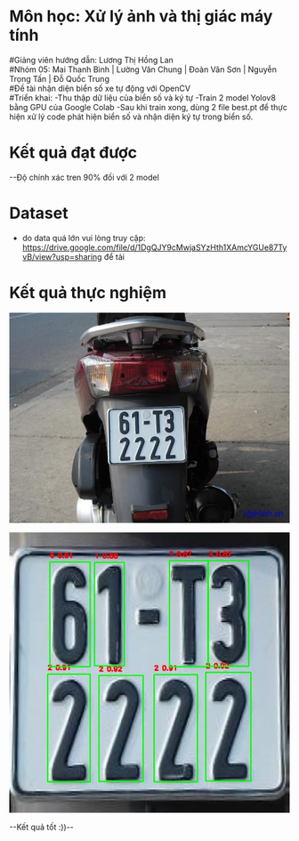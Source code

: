 # Môn học: Xử lý ảnh và thị giác máy tính <br>
#Giảng viên hướng dẫn: Lương Thị Hồng Lan<br>
#Nhóm 05: Mai Thanh Bình | Lường Văn Chung | Đoàn Văn Sơn | Nguyễn Trọng Tấn | Đỗ Quốc Trung <br>
#Đề tài nhận diện biển số xe tự động với OpenCV<br>
#Triển khai:
-Thu thập dữ liệu của biển số và ký tự
-Train 2 model Yolov8 bằng GPU của Google Colab 
-Sau khi train xong, dùng 2 file best.pt để thực hiện xử lý code phát hiện biển số và nhận diện ký tự trong biển số. 

# Kết quả đạt được
--Độ chính xác tren 90% đối với 2 model
# Dataset 
- do data quá lớn vui lòng truy cập: https://drive.google.com/file/d/1DgQJY9cMwjaSYzHth1XAmcYGUe87TyvB/view?usp=sharing để tải
# Kết quả thực nghiệm
![Ảnh đầu vào](test_img_video/images/1.jpg "Ảnh đầu vào")

![ảnh nhận diện](output_img_video/output_img/plate_1/plate_1_chars.jpg "Ảnh nhận diện")

--Kết quả tốt :))--
